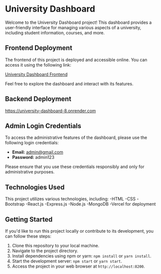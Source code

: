 # University Dashboard

Welcome to the University Dashboard project! This dashboard provides a user-friendly interface for managing various aspects of a university, including student information, courses, and more.

## Frontend Deployment

The frontend of this project is deployed and accessible online. You can access it using the following link:

[University Dashboard Frontend](https://university-dashboard-fdiu.vercel.app/)

Feel free to explore the dashboard and interact with its features.

## Backend Deployment
https://university-dashboard-8.onrender.com

## Admin Login Credentials

To access the administrative features of the dashboard, please use the following login credentials:

- **Email:** admin@gmail.com
- **Password:** admin123

Please ensure that you use these credentials responsibly and only for administrative purposes.

## Technologies Used

This project utilizes various technologies, including:
-HTML
-CSS
-Bootstrap
-React.js
-Express.js
-Node.js
-MongoDB
-Vercel for deployment


## Getting Started

If you'd like to run this project locally or contribute to its development, you can follow these steps:

1. Clone this repository to your local machine.
2. Navigate to the project directory.
3. Install dependencies using npm or yarn: `npm install` or `yarn install`.
4. Start the development server: `npm start` or `yarn start`.
5. Access the project in your web browser at `http://localhost:8200`.

